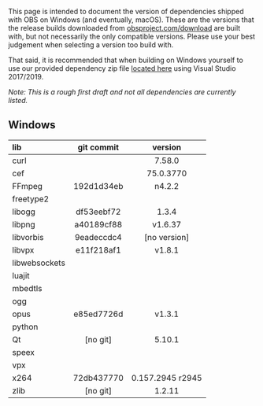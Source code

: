 This page is intended to document the version of dependencies shipped with OBS on Windows (and eventually, macOS). These are the versions that the release builds downloaded from [obsproject.com/download](https://obsproject.com/download) are built with, but not necessarily the only compatible versions. Please use your best judgement when selecting a version too build with. 

That said, it is recommended that when building on Windows yourself to use our provided dependency zip file [located here](https://obsproject.com/downloads/dependencies2017.zip) using Visual Studio 2017/2019.

*Note: This is a rough first draft and not all dependencies are currently listed.*

## Windows

| lib | git commit | version |
| :--- | :---: | :---: |
| curl | | 7.58.0 |
| cef |  | 75.0.3770 |
| FFmpeg | 192d1d34eb | n4.2.2 |
| freetype2 | | |
| libogg | df53eebf72 | 1.3.4 |
| libpng | a40189cf88 | v1.6.37
| libvorbis | 9eadeccdc4 | [no version] |
| libvpx | e11f218af1 | v1.8.1 |
| libwebsockets | | |
| luajit | | |
| mbedtls | | |
| ogg | | |
| opus | e85ed7726d | v1.3.1 |
| python | | |
| Qt | [no git] | 5.10.1 |
| speex | | |
| vpx | | |
| x264 | 72db437770 | 0.157.2945 r2945 |
| zlib | [no git] | 1.2.11 |
